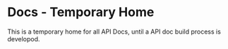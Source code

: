 # Docs - Temporary Home

This is a temporary home for all API Docs, until a API doc build process is developod.

